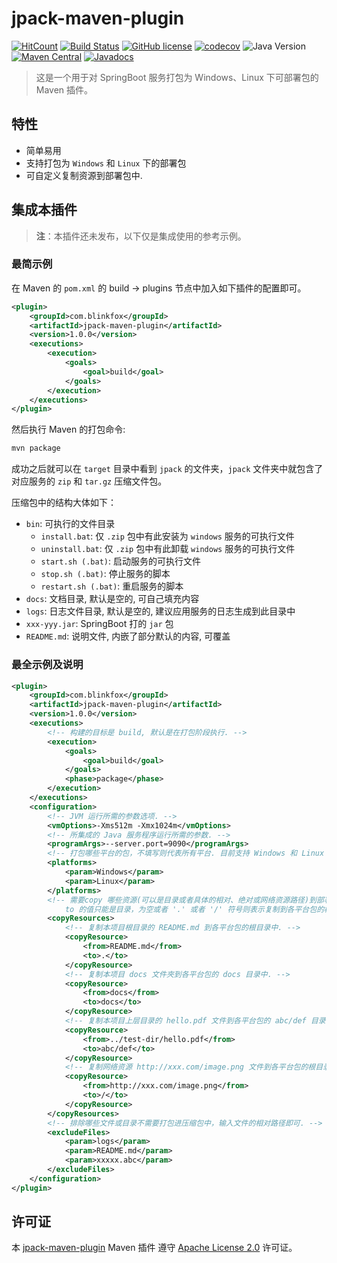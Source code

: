 # jpack-maven-plugin

[![HitCount](http://hits.dwyl.io/blinkfox/jpack-maven-plugin.svg)](https://github.com/blinkfox/jpack-maven-plugin) [![Build Status](https://secure.travis-ci.org/blinkfox/jpack-maven-plugin.svg)](https://travis-ci.org/blinkfox/jpack-maven-plugin) [![GitHub license](https://img.shields.io/github/license/blinkfox/jpack-maven-plugin.svg)](https://github.com/blinkfox/jpack-maven-plugin/blob/master/LICENSE) [![codecov](https://codecov.io/gh/blinkfox/jpack-maven-plugin/branch/master/graph/badge.svg)](https://codecov.io/gh/blinkfox/jpack-maven-plugin) ![Java Version](https://img.shields.io/badge/Java-%3E%3D%208-blue.svg) [![Maven Central](https://img.shields.io/maven-central/v/com.blinkfox/jpack-maven-plugin.svg)](https://search.maven.org/artifact/com.blinkfox/jpack-maven-plugin/1.0.0/maven-plugin) [![Javadocs](https://img.shields.io/badge/javadoc-1.0.0-brightgreen.svg)](https://www.javadoc.io/doc/com.blinkfox/jpack-maven-plugin/1.0.0)

> 这是一个用于对 SpringBoot 服务打包为 Windows、Linux 下可部署包的 Maven 插件。

## 特性

- 简单易用
- 支持打包为 `Windows` 和 `Linux` 下的部署包
- 可自定义复制资源到部署包中.

## 集成本插件

> **注**：本插件还未发布，以下仅是集成使用的参考示例。

### 最简示例

在 Maven 的 `pom.xml` 的 build -> plugins 节点中加入如下插件的配置即可。

```xml
<plugin>
    <groupId>com.blinkfox</groupId>
    <artifactId>jpack-maven-plugin</artifactId>
    <version>1.0.0</version>
    <executions>
        <execution>
            <goals>
                <goal>build</goal>
            </goals>
        </execution>
    </executions>
</plugin>
```

然后执行 Maven 的打包命令: 

```bash
mvn package
```

成功之后就可以在 `target` 目录中看到 `jpack` 的文件夹，`jpack` 文件夹中就包含了对应服务的 `zip` 和 `tar.gz` 压缩文件包。

压缩包中的结构大体如下：

- `bin`: 可执行的文件目录
  - `install.bat`: 仅 `.zip` 包中有此安装为 `windows` 服务的可执行文件
  - `uninstall.bat`: 仅 `.zip` 包中有此卸载 `windows` 服务的可执行文件
  - `start.sh (.bat)`: 启动服务的可执行文件
  - `stop.sh (.bat)`: 停止服务的脚本
  - `restart.sh (.bat)`: 重启服务的脚本
- `docs`: 文档目录, 默认是空的, 可自己填充内容
- `logs`: 日志文件目录, 默认是空的, 建议应用服务的日志生成到此目录中
- `xxx-yyy.jar`: SpringBoot 打的 `jar` 包
- `README.md`: 说明文件, 内嵌了部分默认的内容, 可覆盖

### 最全示例及说明

```xml
<plugin>
    <groupId>com.blinkfox</groupId>
    <artifactId>jpack-maven-plugin</artifactId>
    <version>1.0.0</version>
    <executions>
        <!-- 构建的目标是 build, 默认是在打包阶段执行. -->
        <execution>
            <goals>
                <goal>build</goal>
            </goals>
            <phase>package</phase>
        </execution>
    </executions>
    <configuration>
        <!-- JVM 运行所需的参数选项. -->
        <vmOptions>-Xms512m -Xmx1024m</vmOptions>
        <!-- 所集成的 Java 服务程序运行所需的参数. -->
        <programArgs>--server.port=9090</programArgs>
        <!-- 打包哪些平台的包，不填写则代表所有平台. 目前支持 Windows 和 Linux 两种(大小写均可). -->
        <platforms>
            <param>Windows</param>
            <param>Linux</param>
        </platforms>
        <!-- 需要copy 哪些资源(可以是目录或者具体的相对、绝对或网络资源路径)到部署包中的某个目录;
            to 的值只能是目录，为空或者 '.' 或者 '/' 符号则表示复制到各平台包的根目录中，否则就复制到具体的目录下 -->
        <copyResources>
            <!-- 复制本项目根目录的 README.md 到各平台包的根目录中. -->
            <copyResource>
                <from>README.md</from>
                <to>.</to>
            </copyResource>
            <!-- 复制本项目 docs 文件夾到各平台包的 docs 目录中. -->
            <copyResource>
                <from>docs</from>
                <to>docs</to>
            </copyResource>
            <!-- 复制本项目上层目录的 hello.pdf 文件到各平台包的 abc/def 目录中. -->
            <copyResource>
                <from>../test-dir/hello.pdf</from>
                <to>abc/def</to>
            </copyResource>
            <!-- 复制网络资源 http://xxx.com/image.png 文件到各平台包的根目录中. -->
            <copyResource>
                <from>http://xxx.com/image.png</from>
                <to>/</to>
            </copyResource>
        </copyResources>
        <!-- 排除哪些文件或目录不需要打包进压缩包中，输入文件的相对路径即可. -->
        <excludeFiles>
            <param>logs</param>
            <param>README.md</param>
            <param>xxxxx.abc</param>
        </excludeFiles>
    </configuration>
</plugin>
```

## 许可证

本 [jpack-maven-plugin](https://github.com/blinkfox/jpack-maven-plugin) Maven 插件 遵守 [Apache License 2.0](http://www.apache.org/licenses/LICENSE-2.0) 许可证。
